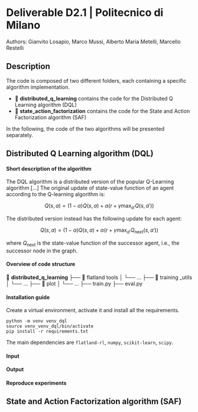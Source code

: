 # Deliverable D2.1 | Politecnico di Milano

Authors: Gianvito Losapio, Marco Mussi, Alberto Maria Metelli, Marcello Restelli

## Description
The code is composed of two different folders, each containing a specific algorithm implementation.

- :open_file_folder: **distributed_q_learning** contains the code for the Distributed Q Learning algorithm (DQL)
- :open_file_folder: **state_action_factorization** contains the code for the State and Action Factorization algorithm (SAF)

In the following, the code of the two algorithms will be presented separately.

## Distributed Q Learning algorithm (DQL)

#### Short description of the algorithm
The DQL algorithm is a distributed version of the popular Q-Learning algorithm [...]
The original update of state-value function of an agent according to the Q-learning algorithm is:

$$
Q(s,a) = (1-\alpha) Q(s,a) + \alpha(r + \gamma\max_{a'} Q(s,a'))
$$

The distributed version instead has the following update for each agent:

$$
Q(s,a) = (1-\alpha) Q(s,a) + \alpha(r + \gamma\max_{a'} Q_{\text{next}}(s,a'))
$$

where $Q_{\text{next}}$ is the state-value function of the successor agent, i.e., the successor node in the graph.


#### Overview of code structure
:open_file_folder: **distributed_q_learning**
├── :open_file_folder: flatland tools
│   └── ...
├── :open_file_folder: training _utils
│   └── ...
├── :open_file_folder: plot
│   └── ...
├── train.py
├── eval.py


#### Installation guide
Create a virtual environment, activate it and install all the requirements.

```commandline
python -m venv venv_dql
source venv_venv_dql/bin/activate
pip install -r requirements.txt
```

The main dependencies are `flatland-rl`, `numpy`, `scikit-learn`, `scipy`.


#### Input

#### Output

#### Reproduce experiments


## State and Action Factorization algorithm (SAF)

